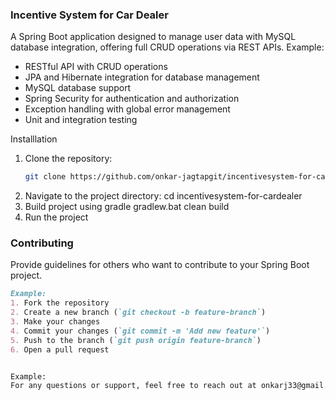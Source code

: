 ### Incentive System for Car Dealer

A Spring Boot application designed to manage user data with MySQL database integration, offering full CRUD operations via REST APIs.
Example:
- RESTful API with CRUD operations
- JPA and Hibernate integration for database management
- MySQL database support
- Spring Security for authentication and authorization
- Exception handling with global error management
- Unit and integration testing

Installlation
1. Clone the repository:
   ```bash
   git clone https://github.com/onkar-jagtapgit/incentivesystem-for-cardealer.git
2. Navigate to the project directory:
  cd incentivesystem-for-cardealer
3. Build project using gradle
  gradlew.bat clean build
4. Run the project
   
### Contributing
Provide guidelines for others who want to contribute to your Spring Boot project.

```markdown
Example:
1. Fork the repository
2. Create a new branch (`git checkout -b feature-branch`)
3. Make your changes
4. Commit your changes (`git commit -m 'Add new feature'`)
5. Push to the branch (`git push origin feature-branch`)
6. Open a pull request


Example:
For any questions or support, feel free to reach out at onkarj33@gmail.com
